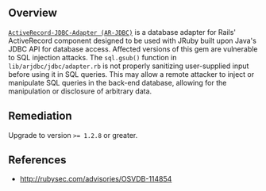 ## Overview
[`ActiveRecord-JDBC-Adapter (AR-JDBC)`](https://rubygems.org/gems/activerecord-jdbc-adapter) is a database adapter for Rails' ActiveRecord component designed to be used with JRuby built upon Java's JDBC API for database access.
Affected versions of this gem are vulnerable to SQL injection attacks. The `sql.gsub()` function in `lib/arjdbc/jdbc/adapter.rb` is not properly sanitizing user-supplied input before using it in SQL queries. This may allow a remote attacker to inject or manipulate SQL queries in the back-end database, allowing for the manipulation or disclosure of arbitrary data.

## Remediation
Upgrade to version `>= 1.2.8` or greater.

## References
- http://rubysec.com/advisories/OSVDB-114854
